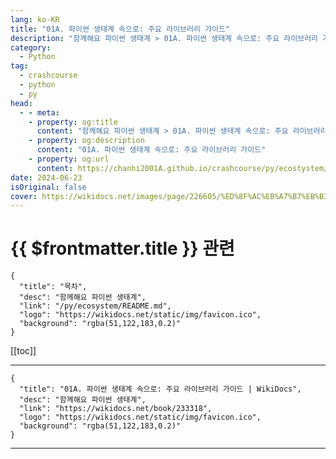 ```yaml
---
lang: ko-KR
title: "01A. 파이썬 생태계 속으로: 주요 라이브러리 가이드"
description: "함께해요 파이썬 생태계 > 01A. 파이썬 생태계 속으로: 주요 라이브러리 가이드"
category:
  - Python
tag: 
  - crashcourse
  - python
  - py
head:
  - - meta:
    - property: og:title
      content: "함께해요 파이썬 생태계 > 01A. 파이썬 생태계 속으로: 주요 라이브러리 가이드"
    - property: og:description
      content: "01A. 파이썬 생태계 속으로: 주요 라이브러리 가이드"
    - property: og:url
      content: https://chanhi2001A.github.io/crashcourse/py/ecostystem/01A.html
date: 2024-06-23
isOriginal: false
cover: https://wikidocs.net/images/page/226605/%ED%8F%AC%EB%A7%B7%EB%B3%80%ED%99%98%ED%9D%A5%ED%95%B4%EB%9D%BC_%ED%8C%8C%EC%9D%B4%EC%8D%AC_%ED%8C%8C%EC%9D%B4%EC%8D%AC_%EB%A7%8C%EC%84%B8.jpg
---
```


# {{ $frontmatter.title }} 관련

```component VPCard
{
  "title": "목차",
  "desc": "함께해요 파이썬 생태계",
  "link": "/py/ecosystem/README.md",
  "logo": "https://wikidocs.net/static/img/favicon.ico",
  "background": "rgba(51,122,183,0.2)"
}
```

[[toc]]

---

```component VPCard
{
  "title": "01A. 파이썬 생태계 속으로: 주요 라이브러리 가이드 | WikiDocs",
  "desc": "함께해요 파이썬 생태계",
  "link": "https://wikidocs.net/book/233318",
  "logo": "https://wikidocs.net/static/img/favicon.ico",
  "background": "rgba(51,122,183,0.2)"
}
```

<!-- TODO: 작성 -->

---

<TagLinks />